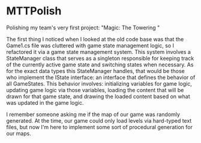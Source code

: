 # MTTPolish
Polishing my team's very first project: "Magic: The Towering "

The first thing I noticed when I looked at the old code base was that the Game1.cs file was cluttered with game state management logic, so I refactored it via a game state management system.
This system involves a StateManager class that serves as a singleton responsible for keeping track of the currently active game state and switching states when necessary.
As for the exact data types this StateManager handles, that would be those who implement the IState interface: an interface that defines the behavior of all GameStates.
This behavior involves: initializing variables for game logic, updating game logic via those variables, loading the content that will be drawn for that game state, and drawing the loaded content based on what was updated in the game logic.

I remember someone asking me if the map of our game was randomly generated.
At the time, our game could only load levels via hard-typed text files, but now I'm here to implement some sort of procedural generation for our maps.
